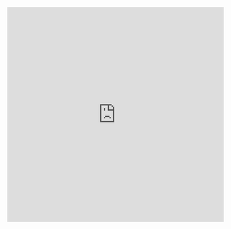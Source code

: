 
<iframe width="100%" height="500" frameborder="0"
  src="https://observablehq.com/embed/8717ae84ced76c69@135?cell=*"></iframe>
